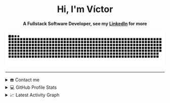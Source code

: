 <div align="center">
<h1 align="center">Hi, I'm Víctor</h1>
<h4 align="center">A Fullstack Software Developer, see my <a href="[https://github.com/victor-gv/resume/raw/main/CV_Victor_Garcia-Vao.pdf](https://www.linkedin.com/in/victor-garcia-vao/)" target="_blank">LinkedIn</a> for more</h4>
</div>

<div align="center">
  <a href="https://victor-gv.github.io/victor-gv/">
  <img  src="https://github.com/1999AZZAR/1999AZZAR/blob/main/resources/img/grid-snake.svg"
       alt="snake" /></a>
</div>

---

<details>
  <summary>☎️ Contact me</summary>
<div>
  <samp>
    <h2 align="center">you can reach me by:</h2>
    <p align="center">
      <br/>
      <a href="https://www.linkedin.com/in/victor-garcia-vao
" target="blank"><img align="center"
         src="https://img.shields.io/badge/linkedin-%231DA1F2.svg?style=for-the-badge&logo=linkedin&logoColor=white"
         alt="victor" height="30"/></a>
      <a href="mailto:victorgarciavao@gmail.com" target="blank"><img align="center"
         src="https://img.shields.io/badge/gmail-EA4335.svg?style=for-the-badge&logo=gmail&logoColor=white"
         alt="victor" height="30"/></a>
    </p>
  <p align="center">
      <a href="https://wa.me/+34635642656" target="blank"><img align="center"
         src="https://img.shields.io/badge/whatsapp-4B7F1.svg?style=for-the-badge&logo=whatsapp&logoColor=white"
         alt="victor" height="30"/></a>
      <br>
    </p>
  </samp>
</div>
</details>

<details> 
  <summary>💻 GitHub Profile Stats</summary>
  <div>
  <samp>
    <h2 align="center"> Github stats </h2>
      <br/>
    <details open>
  <summary><h3>Languages</h3></summary>
        <p align="center">
          <a href="https://github.com/victor-gv/">
          <img width="95%" src="https://github-profile-summary-cards.vercel.app/api/cards/repos-per-language?username=victor-gv&theme=gruvbox&layout=compact&hide_border=true"
          alt="victor-gv :: Top Langs by repo" />
          </a>
        </p>
</details>
    <details open>
  <summary><h3>Statistics</h3></summary>
        <p align="center">
          <a href="https://github.com/victor-gv/">
          <img width="49.5%" src="https://github-readme-stats.vercel.app/api?username=victor-gv&show_icons=true&theme=gruvbox&hide_border=true" />
          <img width="49.5%" src="https://github-readme-streak-stats.herokuapp.com/?user=victor-gv&theme=gruvbox&hide_border=true" />
          </a>
       </p>
     <br>
     </samp>
  </div>    
</details>

<details>
  <summary>📈 Latest Activity Graph</summary>
  <samp>
  <br/>
  <h2 align="center"> Latest contribution </h2>
<a href="https://github.com/ashutosh00710/github-readme-activity-graph">
  <img alt="victor's Activity Graph" src="https://activity-graph.herokuapp.com/graph/?username=victor-gv&bg_color=000&color=fff&line=00E676&point=fff&hide_border=true" /></a>
<br/>
  </samp>
  </details>
